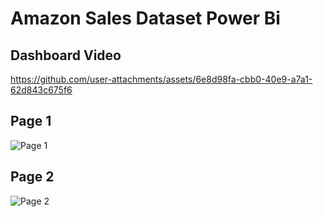 # Amazon Sales Dataset Power Bi
## Dashboard Video

https://github.com/user-attachments/assets/6e8d98fa-cbb0-40e9-a7a1-62d843c675f6

## Page 1
![Page 1](https://github.com/user-attachments/assets/8a55e9b4-f4e4-42df-b2c9-9424c6fd4b4f)

## Page 2
![Page 2](https://github.com/user-attachments/assets/19a2d235-cd26-4efe-83d0-7d9c1d92074c)
